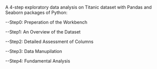 A 4-step exploratory data analysis on Titanic dataset with Pandas and Seaborn packages of Python:

--Step0: Preperation of the Workbench

--Step1: An Overview of the Dataset

--Step2: Detailed Assessment of Columns

--Step3: Data Manupilation

--Step4: Fundamental Analysis
